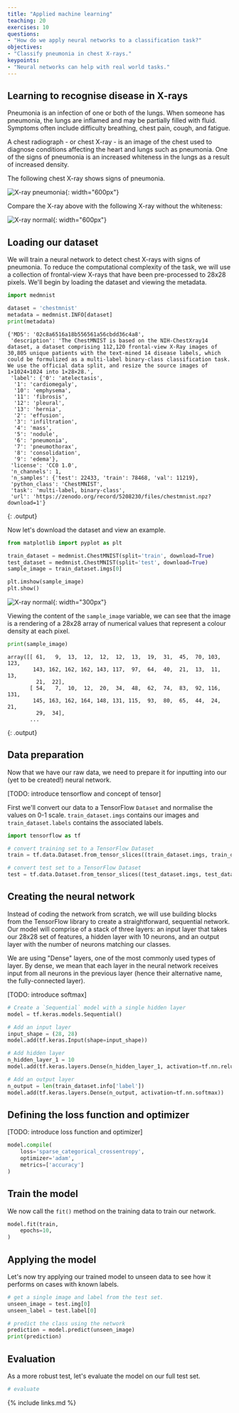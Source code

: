 ```yaml
---
title: "Applied machine learning"
teaching: 20
exercises: 10
questions:
- "How do we apply neural networks to a classification task?"
objectives:
- "Classify pneumonia in chest X-rays."
keypoints:
- "Neural networks can help with real world tasks."
---
```


## Learning to recognise disease in X-rays

Pneumonia is an infection of one or both of the lungs. When someone has pneumonia, the lungs are inflamed and may be partially filled with fluid. Symptoms often include difficulty breathing, chest pain, cough, and fatigue.

A chest radiograph - or chest X-ray - is an image of the chest used to diagnose conditions affecting the heart and lungs such as pneumonia. One of the signs of pneumonia is an increased whiteness in the lungs as a result of increased density.

The following chest X-ray shows signs of pneumonia. 

![X-ray pneumonia](../fig/xray-pneumonia.png){: width="600px"}

Compare the X-ray above with the following X-ray without the whiteness:

![X-ray normal](../fig/xray-normal.png){: width="600px"}

## Loading our dataset

We will train a neural network to detect chest X-rays with signs of pneumonia. To reduce the computational complexity of the task, we will use a collection of frontal-view X-rays that have been pre-processed to 28x28 pixels. We'll begin by loading the dataset and viewing the metadata.

```python
import medmnist

dataset = 'chestmnist'
metadata = medmnist.INFO[dataset]
print(metadata)
```

```
{'MD5': '02c8a6516a18b556561a56cbdd36c4a8',
 'description': 'The ChestMNIST is based on the NIH-ChestXray14 dataset, a dataset comprising 112,120 frontal-view X-Ray images of 30,805 unique patients with the text-mined 14 disease labels, which could be formulized as a multi-label binary-class classification task. We use the official data split, and resize the source images of 1×1024×1024 into 1×28×28.',
 'label': {'0': 'atelectasis',
  '1': 'cardiomegaly',
  '10': 'emphysema',
  '11': 'fibrosis',
  '12': 'pleural',
  '13': 'hernia',
  '2': 'effusion',
  '3': 'infiltration',
  '4': 'mass',
  '5': 'nodule',
  '6': 'pneumonia',
  '7': 'pneumothorax',
  '8': 'consolidation',
  '9': 'edema'},
 'license': 'CC0 1.0',
 'n_channels': 1,
 'n_samples': {'test': 22433, 'train': 78468, 'val': 11219},
 'python_class': 'ChestMNIST',
 'task': 'multi-label, binary-class',
 'url': 'https://zenodo.org/record/5208230/files/chestmnist.npz?download=1'}
```
{: .output}

Now let's download the dataset and view an example.


```python
from matplotlib import pyplot as plt

train_dataset = medmnist.ChestMNIST(split='train', download=True)
test_dataset = medmnist.ChestMNIST(split='test', download=True)
sample_image = train_dataset.imgs[0]

plt.imshow(sample_image)
plt.show()
```

![X-ray normal](../fig/mnist-sample.png){: width="300px"}

Viewing the content of the `sample_image` variable, we can see that the image is a rendering of a 28x28 array of numerical values that represent a colour density at each pixel.

```python
print(sample_image)
```

```
array([[ 61,   9,  13,  12,  12,  12,  13,  19,  31,  45,  70, 103, 123,
        143, 162, 162, 162, 143, 117,  97,  64,  40,  21,  13,  11,  13,
         21,  22],
       [ 54,   7,  10,  12,  20,  34,  48,  62,  74,  83,  92, 116, 131,
        145, 163, 162, 164, 148, 131, 115,  93,  80,  65,  44,  24,  21,
         29,  34],
       ...
```
{: .output}

## Data preparation

Now that we have our raw data, we need to prepare it for inputting into our (yet to be created!) neural network. 

[TODO: introduce tensorflow and concept of tensor]

First we'll convert our data to a TensorFlow `Dataset` and normalise the values on 0-1 scale. `train_dataset.imgs` contains our images and ` train_dataset.labels` contains the associated labels.

```python
import tensorflow as tf

# convert training set to a TensorFlow Dataset
train = tf.data.Dataset.from_tensor_slices((train_dataset.imgs, train_dataset.labels))

# convert test set to a TensorFlow Dataset
test = tf.data.Dataset.from_tensor_slices((test_dataset.imgs, test_dataset.labels))
```

## Creating the neural network

Instead of coding the network from scratch, we will use building blocks from the TensorFlow library to create a straightforward, sequential network. Our model will comprise of a stack of three layers: an input layer that takes our 28x28 set of features, a hidden layer with 10 neurons, and an output layer with the number of neurons matching our classes.

We are using "Dense" layers, one of the most commonly used types of layer. By dense, we mean that each layer in the neural network receives input from all neurons in the previous layer (hence their alternative name, the fully-connected layer).

[TODO: introduce softmax]

```python
# Create a `Sequential` model with a single hidden layer
model = tf.keras.models.Sequential()

# Add an input layer
input_shape = (28, 28)
model.add(tf.keras.Input(shape=input_shape))

# Add hidden layer
n_hidden_layer_1 = 10
model.add(tf.keras.layers.Dense(n_hidden_layer_1, activation=tf.nn.relu))

# Add an output layer
n_output = len(train_dataset.info['label'])
model.add(tf.keras.layers.Dense(n_output, activation=tf.nn.softmax))
```

## Defining the loss function and optimizer

[TODO: introduce loss function and optimizer]


```python
model.compile(
    loss='sparse_categorical_crossentropy',
    optimizer='adam',
    metrics=['accuracy']
)
```

## Train the model

We now call the `fit()` method on the training data to train our network. 

```python
model.fit(train,
    epochs=10,
)
```

## Applying the model

Let's now try applying our trained model to unseen data to see how it performs on cases with known labels.

```python
# get a single image and label from the test set.
unseen_image = test.img[0]
unseen_label = test.label[0]

# predict the class using the network
prediction = model.predict(unseen_image)
print(prediction)
```

## Evaluation

As a more robust test, let's evaluate the model on our full test set.

```python
# evaluate

```

{% include links.md %}

